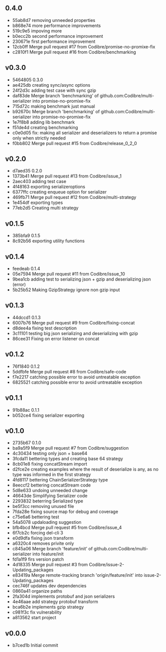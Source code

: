 
## 0.4.0
* 55ab8d7 removing unneeded properties
* b868e74 more performance improvements
* 519c9e5 impoving more
* b0ecc2b second performance improvement
* 230671e first performance improvement
* 12cb0ff Merge pull request #17 from Codibre/promise-no-promixe-fix
* c2810f1 Merge pull request #16 from Codibre/benchmarking
## v0.3.0
* 5464805 0.3.0
* ae425db creating sync/async options
* 24f2d3c adding test case with sync gzip
* daf83de Merge branch 'benchmarking' of github.com:Codibre/multi-serializer into promise-no-promixe-fix
* 715d72c making benchmark just manual
* b92670c Merge branch 'benchmarking' of github.com:Codibre/multi-serializer into promise-no-promixe-fix
* 1e7f8b8 adding lib benchmark
* f51de4d creating benchmarking
* c0e0d05 fix: making all serializer and deserializers to return a promise only when strictly needed
* f0bb802 Merge pull request #15 from Codibre/release_0_2_0
## v0.2.0
* d7aed35 0.2.0
* 1373b41 Merge pull request #13 from Codibre/issue_1
* 2aec403 adding test case
* 4f48163 exporting serializeroptions
* 6377ffc creating enqueue option for serializer
* 469fb71 Merge pull request #12 from Codibre/multi-strategy
* 1e454df exporting types
* 77eb2d5 Creating multi strategy
## v0.1.5
* 385bfa9 0.1.5
* 8c92b56 exporting utility functions
## v0.1.4
* feedeab 0.1.4
* 05e7594 Merge pull request #11 from Codibre/issue_10
* 9bea1cb adding test to serializing json + gzip and deserializing json (error)
* 5b25b52 Making GzipStrategy ignore non gzip input
## v0.1.3
* 44dccd1 0.1.3
* 6007b76 Merge pull request #9 from Codibre/fixing-concat
* d8dee4a fixing test description
* 3c11101 testing big json serializing and deserializing with gzip
* 86cee31 Fixing on error listener on concat
## v0.1.2
* 76f1840 0.1.2
* 5ddfbfe Merge pull request #8 from Codibre/safe-code
* f7e2217 catching possible error to avoid untreatable exception
* 6825521 catching possible error to avoid untreatable exception
## v0.1.1
* 91b88ac 0.1.1
* b052ce4 fixing serializer exporting
## v0.1.0
* 2735b67 0.1.0
* ba9a5f9 Merge pull request #7 from Codibre/suggestion
* 4c30434 testing only json + base64
* 3fcda11 bettering types and creating base 64 strategy
* 8cb01e8 fixing concatStream import
* d2fce2e creating examples where the result of deserialize is any, as no type was informed in the first strategy
* 4fd8117 bettering ChainSerializerStrategy type
* 8eeccf2 bettering concatStream code
* 5d8e633 undoing unneeded change
* 46643de Simplifying Serializer code
* 2293832 beterring Serialized type
* be5f3cc removing unused file
* 7fda28e fixing source map for debug and coverage
* c75e6a6 bettering test
* 54a5078 updaloading suggestion
* bfb4bcd Merge pull request #5 from Codibre/issue_4
* 6f7cb2c forcing del-cli 3
* e0d9dfa fixing json transform
* a6320c4 removes privite only
* c845a06 Merge branch 'feature/init' of github.com:Codibre/multi-serializer into feature/init
* fd1a1f9 firs version patch
* 4d18335 Merge pull request #3 from Codibre/issue-2-Updating_packages
* e83419a Merge remote-tracking branch 'origin/feature/init' into issue-2-Updating_packages
* cec746f updates dev dependencies
* 0860a41 organize paths
* 2fa304d implements protobuf and json serializers
* 4e46aae add strategy protobuf transform
* bca6b2e implements gzip strategy
* c981f3c fix vulnerability
* a813562 start project
## v0.0.0
* b7ced1b Initial commit
